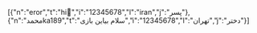 [{"n":"eror","t":"hi👋","i":"12345678","l":"iran","j":"پسر"},{"n":"محمدka189","t":"سلام بیاین بازی","i":"12345678","l":"تهران","j":"دختر"}] 
